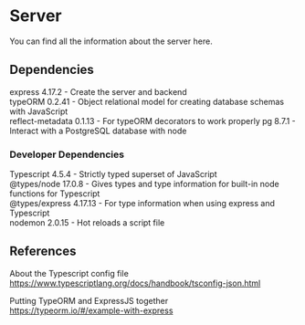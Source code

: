 # Server
You can find all the information about the server here.

## Dependencies
express 4.17.2 - Create the server and backend  
typeORM 0.2.41 - Object relational model for creating database schemas with JavaScript  
reflect-metadata 0.1.13 - For typeORM decorators to work properly
pg 8.7.1 - Interact with a PostgreSQL database with node

### Developer Dependencies
Typescript 4.5.4 - Strictly typed superset of JavaScript  
@types/node 17.0.8 - Gives types and type information for built-in node functions for Typescript  
@types/express 4.17.13 - For type information when using express and Typescript  
nodemon 2.0.15 - Hot reloads a script file



## References
About the Typescript config file  
https://www.typescriptlang.org/docs/handbook/tsconfig-json.html

Putting TypeORM and ExpressJS together  
https://typeorm.io/#/example-with-express